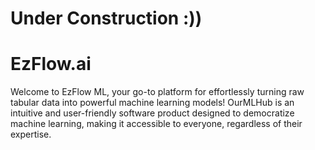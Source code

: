 # Under Construction :))
# EzFlow.ai
Welcome to EzFlow ML, your go-to platform for effortlessly turning raw tabular data into powerful machine learning models! OurMLHub is an intuitive and user-friendly software product designed to democratize machine learning, making it accessible to everyone, regardless of their expertise.
